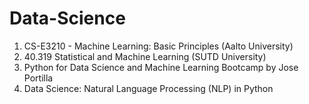 # Data-Science

1. CS-E3210 - Machine Learning: Basic Principles (Aalto University)
2. 40.319 Statistical and Machine Learning (SUTD University)
3. Python for Data Science and Machine Learning Bootcamp by Jose Portilla
4. Data Science: Natural Language Processing (NLP) in Python
